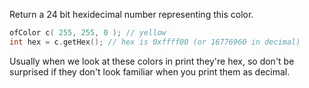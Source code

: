 Return a 24 bit hexidecimal number representing this color.

```cpp
ofColor c( 255, 255, 0 ); // yellow
int hex = c.getHex(); // hex is 0xffff00 (or 16776960 in decimal)
```

Usually when we look at these colors in print they're hex, so don't be surprised if they don't look familiar when you print them as decimal.

